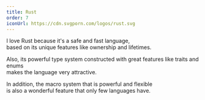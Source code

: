 ```yaml
---
title: Rust
order: 7
iconUrl: https://cdn.svgporn.com/logos/rust.svg
---
```


I love Rust because it's a safe and fast language,<br>
based on its unique features like ownership and lifetimes.

Also, its powerful type system constructed with great features like traits and enums<br>
makes the language very attractive.

In addition, the macro system that is powerful and flexible<br>
is also a wonderful feature that only few languages have.
